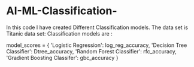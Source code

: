 # AI-ML-Classification-
In this code I have created Different Classification 
models. The data set is Titanic data set:
Classification models are :




model_scores = {
    'Logistic Regression': log_reg_accuracy,
    'Decision Tree Classifier': Dtree_accuracy,
    'Random Forest Classifier': rfc_accuracy,
    'Gradient Boosting Classifer': gbc_accuracy
}
